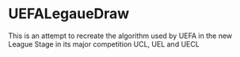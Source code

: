 # UEFALegaueDraw
This is an attempt to recreate the algorithm used by UEFA in the new League Stage in its major competition UCL, UEL and UECL
